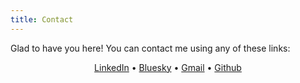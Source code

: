 ```yaml
---
title: Contact
---
```


Glad to have you here! You can contact me using any of these links:

<p align="center">
  <a href="https://www.linkedin.com/in/adrianberges/">LinkedIn</a> •
<!--   <a href="https://blog.athulcyriac.in">Blog</a> • -->
  <a href="https://bsky.app/profile/a-berges.bsky.social">Bluesky</a> •
  <a href="mailto:adberenf@gmail.com">Gmail</a> •
  <a href="https://github.com/a-berg">Github</a>
</p>
